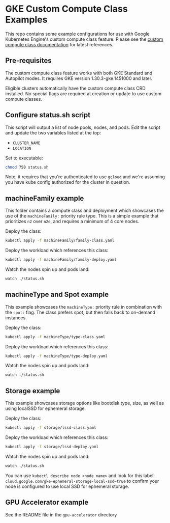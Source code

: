 # GKE Custom Compute Class Examples

This repo contains some example configurations for use with Google Kubernetes Engine's custom compute class feature. Please see the [custom compute class documentation](https://cloud.google.com/kubernetes-engine/docs/concepts/about-custom-compute-classes) for latest references.

## Pre-requisites
The custom compute class feature works with both GKE Standard and Autopilot modes. It requires GKE version 1.30.3-gke.1451000 and later.

Eligible clusters automatically have the custom compute class CRD installed. No special flags are required at creation or update to use custom compute classes.

## Configure status.sh script
This script will output a list of node pools, nodes, and pods. Edit the script and update the two variables listed at the top:
* `CLUSTER_NAME`
* `LOCATION`

Set to executable:
```bash
chmod 750 status.sh
```

Note, it requires that you're authenticated to use `gcloud` and we're assuming you have kube config authorized for the cluster in question.

## machineFamily example
This folder contains a compute class and deployment which showcases the use of the `machineFamily:` priority rule type. This is a simple example that prioritizes `n2` over `n2d`, and requires a minimum of 4 core nodes. 

Deploy the class:

```bash
kubectl apply -f machineFamily/family-class.yaml
```

Deploy the workload which references this class:

```bash
kubectl apply -f machineFamily/family-deploy.yaml
```

Watch the nodes spin up and pods land:
```bash
watch ./status.sh
```

## machineType and Spot example
This example showcases the `machineType:` priority rule in combination with the `spot:` flag. The class prefers spot, but then falls back to on-demand instances. 

Deploy the class:

```bash
kubectl apply -f machineType/type-class.yaml
```

Deploy the workload which references this class:

```bash
kubectl apply -f machineType/type-deploy.yaml
```

Watch the nodes spin up and pods land:
```bash
watch ./status.sh
```

## Storage example
This example showcases storage options like bootdisk type, size, as well as using localSSD for ephemeral storage. 

Deploy the class:

```bash
kubectl apply -f storage/lssd-class.yaml
```

Deploy the workload which references this class:

```bash
kubectl apply -f storage/lssd-deploy.yaml
```

Watch the nodes spin up and pods land:
```bash
watch ./status.sh
```

You can  use `kubectl describe node <node name>` and look for this label: `cloud.google.com/gke-ephemeral-storage-local-ssd=true` to confirm your node is configured to use local SSD for ephemeral storage.

## GPU Accelerator example
See the README file in the `gpu-accelerator` directory